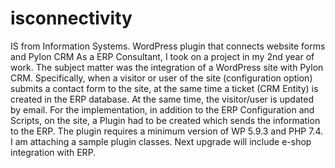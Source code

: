 # isconnectivity
IS from Information Systems. WordPress plugin that connects website forms and Pylon CRM
As a ERP Consultant, I took on a project in my 2nd year of work. The subject matter was the integration of a WordPress site with Pylon CRM. Specifically, when a visitor or user of the site (configuration option) submits a contact form to the site, at the same time a ticket (CRM Entity) is created in the ERP database. At the same time, the visitor/user is updated by email. For the implementation, in addition to the ERP Configuration and Scripts, on the site, a Plugin had to be created which sends the information to the ERP. The plugin requires a minimum version of WP 5.9.3 and PHP 7.4. I am attaching a sample plugin classes. Next upgrade will include e-shop integration with ERP.
